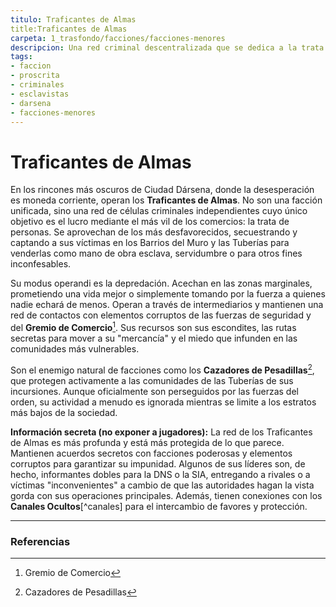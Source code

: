 ```yaml
---
titulo: Traficantes de Almas
title:Traficantes de Almas
carpeta: 1_trasfondo/facciones/facciones-menores
descripcion: Una red criminal descentralizada que se dedica a la trata de personas en Dársena, explotando a los más desfavorecidos para venderlos como mano de obra no registrada o para fines ilícitos.
tags:
- faccion
- proscrita
- criminales
- esclavistas
- darsena
- facciones-menores
---
```


# Traficantes de Almas

En los rincones más oscuros de Ciudad Dársena, donde la desesperación es moneda corriente, operan los **Traficantes de Almas**. No son una facción unificada, sino una red de células criminales independientes cuyo único objetivo es el lucro mediante el más vil de los comercios: la trata de personas. Se aprovechan de los más desfavorecidos, secuestrando y captando a sus víctimas en los Barrios del Muro y las Tuberías para venderlas como mano de obra esclava, servidumbre o para otros fines inconfesables.

Su modus operandi es la depredación. Acechan en las zonas marginales, prometiendo una vida mejor o simplemente tomando por la fuerza a quienes nadie echará de menos. Operan a través de intermediarios y mantienen una red de contactos con elementos corruptos de las fuerzas de seguridad y del **Gremio de Comercio**[^gremio]. Sus recursos son sus escondites, las rutas secretas para mover a su "mercancía" y el miedo que infunden en las comunidades más vulnerables.

Son el enemigo natural de facciones como los **Cazadores de Pesadillas**[^cazadores], que protegen activamente a las comunidades de las Tuberías de sus incursiones. Aunque oficialmente son perseguidos por las fuerzas del orden, su actividad a menudo es ignorada mientras se limite a los estratos más bajos de la sociedad.

**Información secreta (no exponer a jugadores):** La red de los Traficantes de Almas es más profunda y está más protegida de lo que parece. Mantienen acuerdos secretos con facciones poderosas y elementos corruptos para garantizar su impunidad. Algunos de sus líderes son, de hecho, informantes dobles para la DNS o la SIA, entregando a rivales o a víctimas "inconvenientes" a cambio de que las autoridades hagan la vista gorda con sus operaciones principales. Además, tienen conexiones con los **Canales Ocultos**[^canales] para el intercambio de favores y protección.

---

### Referencias

[^cazadores]: Cazadores de Pesadillas
[^gremio]: Gremio de Comercio
